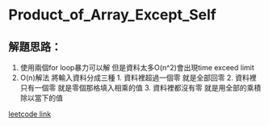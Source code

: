 # Product_of_Array_Except_Self


## 解題思路：

1. 使用兩個for loop暴力可以解 但是資料太多O(n^2)會出現time exceed limit
2. O(n)解法
    將輸入資料分成三種
        1. 資料裡超過一個零 就是全部回零
        2. 資料裡只有一個零 就是零個那格填入相乘的值
        3. 資料裡都沒有零 就是用全部的乘積除以當下的值


[leetcode link](https://leetcode.com/problems/product-of-array-except-self/description/)